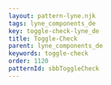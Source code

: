 ```yaml
---
layout: pattern-lyne.njk
tags: lyne_components_de
key: toggle-check-lyne_de
title: Toggle-Check
parent: lyne_components_de
keywords: toggle-check
order: 1120
patternId: sbbToggleCheck
---
```

